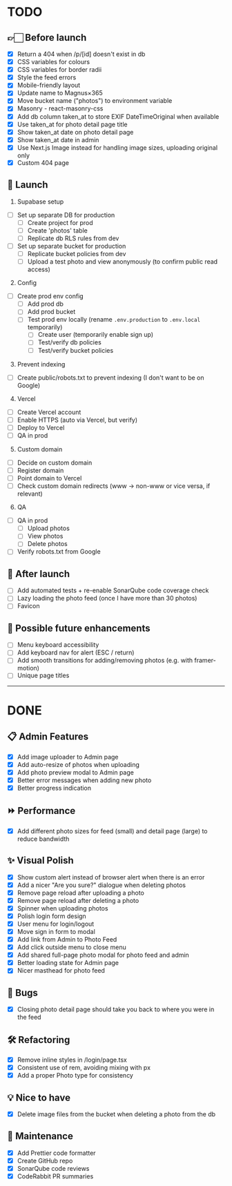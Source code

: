 # TODO

## 👉🏻 Before launch

- [x] Return a 404 when /p/[id] doesn't exist in db
- [x] CSS variables for colours
- [x] CSS variables for border radii
- [x] Style the feed errors
- [x] Mobile-friendly layout
- [x] Update name to Magnus×365
- [x] Move bucket name ("photos") to environment variable
- [x] Masonry - react-masonry-css
- [x] Add db column taken_at to store EXIF DateTimeOriginal when available
- [x] Use taken_at for photo detail page title
- [x] Show taken_at date on photo detail page
- [x] Show taken_at date in admin
- [x] Use Next.js Image instead for handling image sizes, uploading original only
- [x] Custom 404 page

## 🚀 Launch

1. Supabase setup

- [ ] Set up separate DB for production
  - [ ] Create project for prod
  - [ ] Create 'photos' table
  - [ ] Replicate db RLS rules from dev
- [ ] Set up separate bucket for production
  - [ ] Replicate bucket policies from dev
  - [ ] Upload a test photo and view anonymously (to confirm public read access)

2. Config

- [ ] Create prod env config
  - [ ] Add prod db
  - [ ] Add prod bucket
  - [ ] Test prod env locally (rename `.env.production` to `.env.local` temporarily)
    - [ ] Create user (temporarily enable sign up)
    - [ ] Test/verify db policies
    - [ ] Test/verify bucket policies

3. Prevent indexing

- [ ] Create public/robots.txt to prevent indexing (I don't want to be on Google)

4. Vercel

- [ ] Create Vercel account
- [ ] Enable HTTPS (auto via Vercel, but verify)
- [ ] Deploy to Vercel
- [ ] QA in prod

5. Custom domain

- [ ] Decide on custom domain
- [ ] Register domain
- [ ] Point domain to Vercel
- [ ] Check custom domain redirects (www → non-www or vice versa, if relevant)

6. QA

- [ ] QA in prod
  - [ ] Upload photos
  - [ ] View photos
  - [ ] Delete photos
- [ ] Verify robots.txt from Google

## 🧹 After launch

- [ ] Add automated tests + re-enable SonarQube code coverage check
- [ ] Lazy loading the photo feed (once I have more than 30 photos)
- [ ] Favicon

## 🔮 Possible future enhancements

- [ ] Menu keyboard accessibility
- [ ] Add keyboard nav for alert (ESC / return)
- [ ] Add smooth transitions for adding/removing photos (e.g. with framer-motion)
- [ ] Unique page titles

---

# DONE

## 📋 Admin Features

- [x] Add image uploader to Admin page
- [x] Add auto-resize of photos when uploading
- [x] Add photo preview modal to Admin page
- [x] Better error messages when adding new photo
- [x] Better progress indication

## ⏩ Performance

- [x] Add different photo sizes for feed (small) and detail page (large) to reduce bandwidth

## ✨ Visual Polish

- [x] Show custom alert instead of browser alert when there is an error
- [x] Add a nicer "Are you sure?" dialogue when deleting photos
- [x] Remove page reload after uploading a photo
- [x] Remove page reload after deleting a photo
- [x] Spinner when uploading photos
- [x] Polish login form design
- [x] User menu for login/logout
- [x] Move sign in form to modal
- [x] Add link from Admin to Photo Feed
- [x] Add click outside menu to close menu
- [x] Add shared full-page photo modal for photo feed and admin
- [x] Better loading state for Admin page
- [x] Nicer masthead for photo feed

## 🐛 Bugs

- [x] Closing photo detail page should take you back to where you were in the feed

## 🛠 Refactoring

- [x] Remove inline styles in /login/page.tsx
- [x] Consistent use of rem, avoiding mixing with px
- [x] Add a proper Photo type for consistency

## 💡 Nice to have

- [x] Delete image files from the bucket when deleting a photo from the db

## 🧹 Maintenance

- [x] Add Prettier code formatter
- [x] Create GitHub repo
- [x] SonarQube code reviews
- [x] CodeRabbit PR summaries
